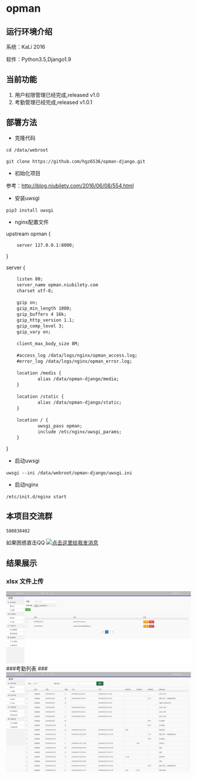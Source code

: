 # opman

## 运行环境介绍 ##

系统：KaLi 2016

软件：Python3.5,Django1.9

## 当前功能 ##

1. 用户权限管理已经完成,released v1.0
1. 考勤管理已经完成,released v1.0.1

## 部署方法 ##

- 克隆代码

`cd /data/webroot`

`git clone https://github.com/hgz6536/opman-django.git`

- 初始化项目

参考：http://blog.niubilety.com/2016/06/08/554.html

- 安装uwsgi

`pip3 install uwsgi`

- nginx配置文件

upstream opman {

        server 127.0.0.1:8000;
}

server {

        listen 80;
        server_name opman.niubilety.com
        charset utf-8;

        gzip on;
        gzip_min_length 1000;
        gzip_buffers 4 16k;
        gzip_http_version 1.1;
        gzip_comp_level 3;
        gzip_vary on;

        client_max_body_size 8M;

        #access_log /data/logs/nginx/opman_access.log;
        #error_log /data/logs/nginx/opman_error.log;

        location /medis {
                alias /data/opman-django/media;
        }

        location /static {
                alias /data/opman-django/static;
        }

        location / {
                uwsgi_pass opman;
                include /etc/nginx/uwsgi_params;
        }

}

- 启动uwsgi

`uwsgi --ini /data/webroot/opman-django/uwsgi.ini`

- 启动nginx

`/etc/init.d/nginx start`

## 本项目交流群 ##
`580838402`

如果困惑直击QQ
<a target="_blank" href="http://wpa.qq.com/msgrd?v=3&uin=847644968&site=qq&menu=yes"><img border="0" src="http://wpa.qq.com/pa?p=2:847644968:52" alt="点击这里给我发消息" title="点击这里给我发消息"/></a>

## 结果展示 ##
### xlsx 文件上传 ###
![](https://github.com/hgz6536/hgz6536.github.io/blob/master/images/xlsx_upload.png)
###考勤列表 ###
![](https://github.com/hgz6536/hgz6536.github.io/blob/master/images/kaoqin_list.png)
